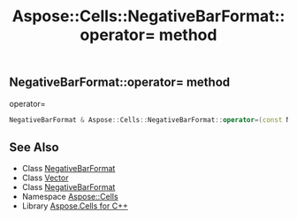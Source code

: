 ﻿---
title: Aspose::Cells::NegativeBarFormat::operator= method
linktitle: operator=
second_title: Aspose.Cells for C++ API Reference
description: 'Aspose::Cells::NegativeBarFormat::operator= method. operator= in C++.'
type: docs
weight: 300
url: /cpp/aspose.cells/negativebarformat/operator_asm/
---
## NegativeBarFormat::operator= method


operator=

```cpp
NegativeBarFormat & Aspose::Cells::NegativeBarFormat::operator=(const NegativeBarFormat &src)
```

## See Also

* Class [NegativeBarFormat](../)
* Class [Vector](../../vector/)
* Class [NegativeBarFormat](../)
* Namespace [Aspose::Cells](../../)
* Library [Aspose.Cells for C++](../../../)
